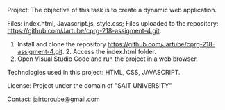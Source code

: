 Project: The objective of this task is to create a dynamic web application.

Files: index.html, Javascript.js, style.css; Files uploaded to the repository: https://github.com/Jartube/cprg-218-assigment-4.git.

1. Install and clone the repository https://github.com/Jartube/cprg-218-assigment-4.git. 2. Access the index.html folder.
3. Open Visual Studio Code and run the project in a web browser.

Technologies used in this project: HTML, CSS, JAVASCRIPT.

License: Project under the domain of "SAIT UNIVERSITY"

Contact: jairtoroube@gmail.com

